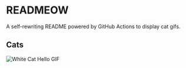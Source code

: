 # READMEOW

A self-rewriting README powered by GitHub Actions to display cat gifs.

## Cats

![White Cat Hello GIF](https://media1.giphy.com/media/v1.Y2lkPTlhY2QwMmRhOTYxMnE5ZXZoazJrMnJiNmg1MGtjYmF0bWllM3duZ2dtMWw0bGthaiZlcD12MV9naWZzX3NlYXJjaCZjdD1n/vFKqnCdLPNOKc/200.gif)
